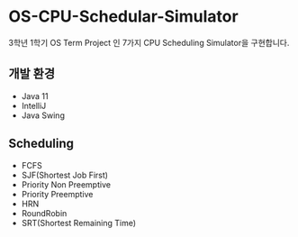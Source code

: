 # OS-CPU-Schedular-Simulator
3학년 1학기 OS Term Project 인 7가지 CPU Scheduling Simulator을 구현합니다.

## 개발 환경
- Java 11
- IntelliJ
- Java Swing

## Scheduling

- FCFS
- SJF(Shortest Job First)
- Priority Non Preemptive 
- Priority Preemptive
- HRN
- RoundRobin
- SRT(Shortest Remaining Time)
